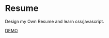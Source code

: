 # Resume
Design my Own Resume and learn css/javascript. 

[DEMO](https://rawgit.com/kenziD/Resume/master/resume.html)
